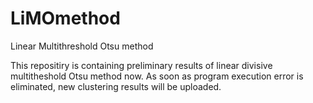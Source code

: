 # LiMOmethod
Linear Multithreshold Otsu method

This repositiry is containing preliminary results of linear divisive multitheshold Otsu method now.
As soon as program execution error is eliminated, new clustering results will be uploaded.

